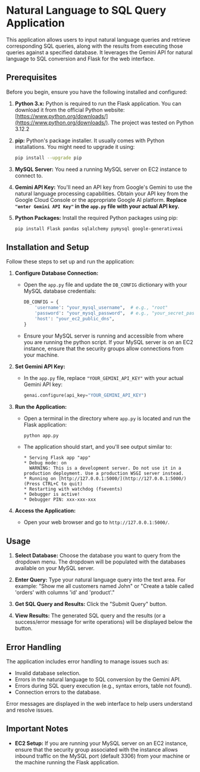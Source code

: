 # Natural Language to SQL Query Application

This application allows users to input natural language queries and retrieve corresponding SQL queries, along with the results from executing those queries against a specified database. It leverages the Gemini API for natural language to SQL conversion and Flask for the web interface.

## Prerequisites

Before you begin, ensure you have the following installed and configured:

1.  **Python 3.x:** Python is required to run the Flask application. You can download it from the official Python website: [https://www.python.org/downloads/](https://www.python.org/downloads/). The project was tested on Python 3.12.2

2.  **pip:** Python's package installer. It usually comes with Python installations. You might need to upgrade it using:

    ```bash
    pip install --upgrade pip
    ```

3.  **MySQL Server:** You need a running MySQL server on EC2 instance to connect to.

4.  **Gemini API Key:** You'll need an API key from Google's Gemini to use the natural language processing capabilities.  Obtain your API key from the Google Cloud Console or the appropriate Google AI platform.  **Replace `"enter Gemini API Key"` in the `app.py` file with your actual API key.**

5.  **Python Packages:** Install the required Python packages using pip:

    ```bash
    pip install Flask pandas sqlalchemy pymysql google-generativeai
    ```

## Installation and Setup

Follow these steps to set up and run the application:

1.  **Configure Database Connection:**

    * Open the `app.py` file and update the `DB_CONFIG` dictionary with your MySQL database credentials:

        ```python
        DB_CONFIG = {
            'username': "your_mysql_username",  # e.g., "root"
            'password': "your_mysql_password",  # e.g., "your_secret_password"
            'host': "your_ec2_public_dns",
        }
        ```

    * Ensure your MySQL server is running and accessible from where you are running the python script. If your MySQL server is on an EC2 instance, ensure that the security groups allow connections from your machine.

2.  **Set Gemini API Key:**

    * In the `app.py` file, replace `"YOUR_GEMINI_API_KEY"` with your actual Gemini API key:

        ```python
        genai.configure(api_key="YOUR_GEMINI_API_KEY")
        ```

3.  **Run the Application:**

    * Open a terminal in the directory where `app.py` is located and run the Flask application:

        ```bash
        python app.py
        ```

    * The application should start, and you'll see output similar to:

        ```
        * Serving Flask app "app"
        * Debug mode: on
          WARNING: This is a development server. Do not use it in a production deployment. Use a production WSGI server instead.
        * Running on [http://127.0.0.1:5000/](http://127.0.0.1:5000/) (Press CTRL+C to quit)
        * Restarting with watchdog (fsevents)
        * Debugger is active!
        * Debugger PIN: xxx-xxx-xxx
        ```

4.  **Access the Application:**

    * Open your web browser and go to `http://127.0.0.1:5000/`.

## Usage

1.  **Select Database:** Choose the database you want to query from the dropdown menu. The dropdown will be populated with the databases available on your MySQL server.

2.  **Enter Query:** Type your natural language query into the text area.  For example: "Show me all customers named John" or "Create a table called 'orders' with columns 'id' and 'product'."

3.  **Get SQL Query and Results:** Click the "Submit Query" button.

4.  **View Results:** The generated SQL query and the results (or a success/error message for write operations) will be displayed below the button.

## Error Handling

The application includes error handling to manage issues such as:

* Invalid database selection.
* Errors in the natural language to SQL conversion by the Gemini API.
* Errors during SQL query execution (e.g., syntax errors, table not found).
* Connection errors to the database.

Error messages are displayed in the web interface to help users understand and resolve issues.

## Important Notes

* **EC2 Setup:** If you are running your MySQL server on an EC2 instance, ensure that the security group associated with the instance allows inbound traffic on the MySQL port (default 3306) from your machine or the machine running the Flask application.